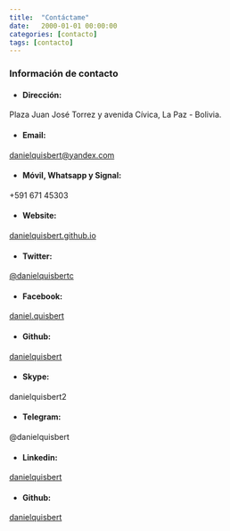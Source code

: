 ```yaml
---
title:  "Contáctame"
date:   2000-01-01 00:00:00
categories: [contacto]
tags: [contacto]
---
```


### Información de contacto


- #### **Dirección:** 
Plaza Juan José Torrez y avenida Cívica, La Paz - Bolivia.

- #### **Email:** 
[danielquisbert@yandex.com](mailto:danielquisbert@yandex.com)

- #### **Móvil, Whatsapp y Signal:** 
+591 671 45303

- #### **Website:** 
[danielquisbert.github.io](https://danielquisbert.github.io)

- #### **Twitter:** 
[@danielquisbertc](https://twitter.com/danielquisbertc)

- #### **Facebook:** 
[daniel.quisbert](https://www.facebook.com/daniel.quisbert/)

- #### **Github:** 
[danielquisbert](https://github.com/danielquisbert)

- #### **Skype:** 
danielquisbert2

- #### **Telegram:** 
@danielquisbert

- #### **Linkedin:** 
[danielquisbert](https://www.linkedin.com/in/danielquisbert/)

- #### **Github:** 
[danielquisbert](https://github.com/danielquisbert)

